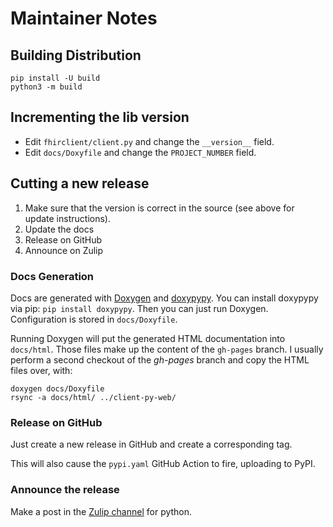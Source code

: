 # Maintainer Notes

## Building Distribution

    pip install -U build
    python3 -m build

## Incrementing the lib version

- Edit `fhirclient/client.py` and change the `__version__` field.
- Edit `docs/Doxyfile` and change the `PROJECT_NUMBER` field.

## Cutting a new release

1. Make sure that the version is correct in the source (see above for update instructions).
2. Update the docs
3. Release on GitHub
4. Announce on Zulip

### Docs Generation

Docs are generated with [Doxygen](https://www.doxygen.nl/)
and [doxypypy](https://github.com/Feneric/doxypypy).
You can install doxypypy via pip: `pip install doxypypy`.
Then you can just run Doxygen. Configuration is stored in `docs/Doxyfile`.

Running Doxygen will put the generated HTML documentation into `docs/html`.
Those files make up the content of the `gh-pages` branch.
I usually perform a second checkout of the _gh-pages_ branch and copy the HTML files over, with:

    doxygen docs/Doxyfile
    rsync -a docs/html/ ../client-py-web/

### Release on GitHub

Just create a new release in GitHub and create a corresponding tag.

This will also cause the `pypi.yaml` GitHub Action to fire, uploading to PyPI.

### Announce the release

Make a post in the [Zulip channel](https://chat.fhir.org/#narrow/stream/179218-python) for python.
